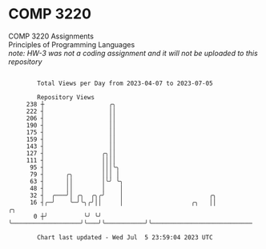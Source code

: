 # COMP 3220
COMP 3220 Assignments  
Principles of Programming Languages  
*note: HW-3 was not a coding assignment and it will not be uploaded to this repository*  

```

        Total Views per Day from 2023-04-07 to 2023-07-05

        Repository Views
     238 ┼                  ╭╮
     222 ┤                  ││
     206 ┤                  ││
     190 ┤                  ││
     175 ┤                  ││
     159 ┤                  ││
     143 ┤                  ││
     127 ┤                ╭╮││
     111 ┤                ││││
      95 ┤                │││╰╮
      79 ┤      ╭╮        │││ │
      63 ┤      ││        │╰╯ ╰╮
      48 ┤      ││        │    │
      32 ┤  ╭───╯│ ╭╮  ╭╮╭╯    │                        ╭╮
      16 ┤╭─╯    ╰─╯╰╮╭╯││     │                   ╭╮   ││           ╭╮
       0 ┼╯          ╰╯ ╰╯     ╰───────────────────╯╰───╯╰───────────╯╰────────────────────────────

        Chart last updated - Wed Jul  5 23:59:04 2023 UTC
        
```
